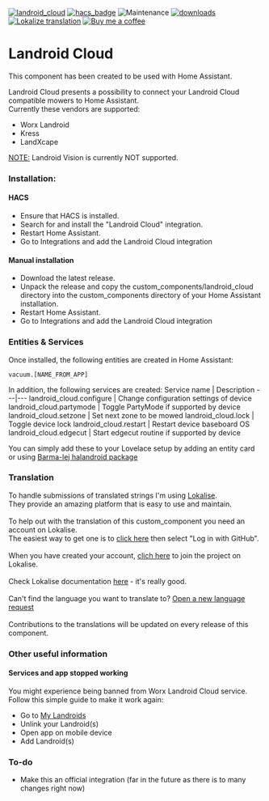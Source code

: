 [![landroid_cloud](https://img.shields.io/github/release/mtrab/landroid_cloud/all.svg?style=plastic&label=Current%20release)](https://github.com/mtrab/landroid_cloud) [![hacs_badge](https://img.shields.io/badge/HACS-Default-41BDF5.svg?style=plastic)](https://github.com/hacs/integration) ![Maintenance](https://img.shields.io/maintenance/yes/2023.svg?style=plastic&label=Integration%20maintained) [![downloads](https://img.shields.io/github/downloads/mtrab/landroid_cloud/total?style=plastic&label=Total%20downloads)](https://github.com/mtrab/landroid_cloud)<br />
[![Lokalize translation](https://img.shields.io/static/v1?label=Help%20translate&message=using%20Lokalize&color=green&style=plastic)](https://app.lokalise.com/public/38508561643d2bcfb05550.72266746/) [![Buy me a coffee](https://img.shields.io/static/v1?label=Buy%20me%20a%20coffee&message=and%20say%20thanks&color=orange&logo=buymeacoffee&logoColor=white&style=plastic)](https://www.buymeacoffee.com/mtrab)

# Landroid Cloud

This component has been created to be used with Home Assistant.

Landroid Cloud presents a possibility to connect your Landroid Cloud compatible mowers to Home Assistant.<br />
Currently these vendors are supported:<br />
- Worx Landroid
- Kress
- LandXcape

<u>NOTE:</u> Landroid Vision is currently NOT supported.

### Installation:

#### HACS

- Ensure that HACS is installed.
- Search for and install the "Landroid Cloud" integration.
- Restart Home Assistant.
- Go to Integrations and add the Landroid Cloud integration

#### Manual installation

- Download the latest release.
- Unpack the release and copy the custom_components/landroid_cloud directory into the custom_components directory of your Home Assistant installation.
- Restart Home Assistant.
- Go to Integrations and add the Landroid Cloud integration

### Entities & Services

Once installed, the following entities are created in Home Assistant:

```
vacuum.[NAME_FROM_APP]
```

In addition, the following services are created:
Service name | Description
---|---
landroid_cloud.configure | Change configuration settings of device
landroid_cloud.partymode | Toggle PartyMode if supported by device
landroid_cloud.setzone | Set next zone to be mowed
landroid_cloud.lock | Toggle device lock
landroid_cloud.restart | Restart device baseboard OS
landroid_cloud.edgecut | Start edgecut routine if supported by device

You can simply add these to your Lovelace setup by adding an entity card or using [Barma-lej halandroid package](https://github.com/Barma-lej/halandroid)

### Translation

To handle submissions of translated strings I'm using [Lokalise](https://lokalise.com/).<br/>
They provide an amazing platform that is easy to use and maintain.<br/>
<br/>
To help out with the translation of this custom_component you need an account on Lokalise.<br/>
The easiest way to get one is to [click here](https://lokalise.com/login/) then select "Log in with GitHub".<br/>
<br/>
When you have created your account, [clich here](https://app.lokalise.com/public/38508561643d2bcfb05550.72266746/) to join the project on Lokalise.<br/>
<br/>
Check Lokalise documentation [here](https://docs.lokalise.com/en/) - it's really good.<br/>
<br/>
Can't find the language you want to translate to? [Open a new language request](https://github.com/MTrab/landroid_cloud/issues/new?assignees=&labels=translation&template=translation_request.md&title=%5BLR%5D%3A+New%20language%20request)<br/>
<br/>
Contributions to the translations will be updated on every release of this component.


### Other useful information
#### Services and app stopped working

You might experience being banned from Worx Landroid Cloud service.
Follow this simple guide to make it work again:
* Go to [My Landroids](https://account.worxlandroid.com/product-items)
* Unlink your Landroid(s)
* Open app on mobile device
* Add Landroid(s)

### To-do

* Make this an official integration (far in the future as there is to many changes right now)
